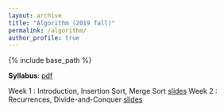```yaml
---
layout: archive
title: "Algorithm (2019 fall)"
permalink: /algorithm/
author_profile: true
---
```


{% include base_path %}
<br>

<b>Syllabus</b>: [pdf](http://mllab-skku.github.io/_teaching/algorithm/syllabus.pdf)

Week 1 : Introduction, Insertion Sort, Merge Sort [slides](http://mllab-skku.github.io/_teaching/algorithm/chap1&2-start-simpleAlg.pdf)
Week 2 : Recurrences, Divide-and-Conquer [slides](http://mllab-skku.github.io/_teaching/algorithm/week2.pdf)
